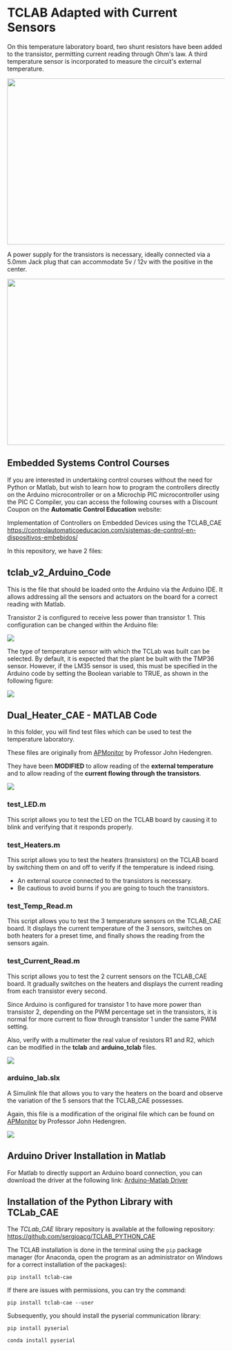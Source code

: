 # TCLAB Adapted with Current Sensors
On this temperature laboratory board, two shunt resistors have been added to the transistor, permitting current reading through Ohm's law. A third temperature sensor is incorporated to measure the circuit's external temperature.

<img src="https://raw.githubusercontent.com/sergioacg/TCLAB_CAE/master/Dual_Heater_CAE/tclab.jpg" width="512" height="384">

A power supply for the transistors is necessary, ideally connected via a 5.0mm Jack plug that can accommodate 5v / 12v with the positive in the center.

<img src="https://github.com/sergioacg/TCLAB_CAE/blob/master/plug_power.jpg?raw=true" width="512" height="384">

Embedded Systems Control Courses
--------------------

If you are interested in undertaking control courses without the need for Python or Matlab, but wish to learn how to program the controllers directly on the Arduino microcontroller or on a Microchip PIC microcontroller using the PIC C Compiler, you can access the following courses with a Discount Coupon on the **Automatic Control Education** website:

Implementation of Controllers on Embedded Devices using the TCLAB_CAE <https://controlautomaticoeducacion.com/sistemas-de-control-en-dispositivos-embebidos/>

In this repository, we have 2 files:

## tclab_v2_Arduino_Code
This is the file that should be loaded onto the Arduino via the Arduino IDE. It allows addressing all the sensors and actuators on the board for a correct reading with Matlab.

Transistor 2 is configured to receive less power than transistor 1. This configuration can be changed within the Arduino file:

<img src="https://github.com/sergioacg/TCLAB_CAE/blob/master/Potencia.PNG?raw=true">

The type of temperature sensor with which the TCLab was built can be selected. By default, it is expected that the plant be built with the TMP36 sensor. However, if the LM35 sensor is used, this must be specified in the Arduino code by setting the Boolean variable to TRUE, as shown in the following figure:

<img src="https://github.com/sergioacg/TCLAB_CAE/blob/master/sensor.png?raw=true">

## Dual_Heater_CAE - MATLAB Code

In this folder, you will find test files which can be used to test the temperature laboratory.

These files are originally from [APMonitor](http://apmonitor.com/pdc/index.php/Main/ArduinoTemperatureControl "APMonitor") by Professor John Hedengren.

They have been **MODIFIED** to allow reading of the **external temperature** and to allow reading of the **current flowing through the transistors**.

<img src="https://raw.githubusercontent.com/sergioacg/TCLAB_CAE/master/files.PNG">

### test_LED.m
This script allows you to test the LED on the TCLAB board by causing it to blink and verifying that it responds properly.

### test_Heaters.m
This script allows you to test the heaters (transistors) on the TCLAB board by switching them on and off to verify if the temperature is indeed rising.

- An external source connected to the transistors is necessary.
- Be cautious to avoid burns if you are going to touch the transistors.

### test_Temp_Read.m
This script allows you to test the 3 temperature sensors on the TCLAB_CAE board. It displays the current temperature of the 3 sensors, switches on both heaters for a preset time, and finally shows the reading from the sensors again.

### test_Current_Read.m
This script allows you to test the 2 current sensors on the TCLAB_CAE board. It gradually switches on the heaters and displays the current reading from each transistor every second.

Since Arduino is configured for transistor 1 to have more power than transistor 2, depending on the PWM percentage set in the transistors, it is normal for more current to flow through transistor 1 under the same PWM setting.

Also, verify with a multimeter the real value of resistors R1 and R2, which can be modified in the **tclab** and **arduino_tclab** files.

<img src="https://raw.githubusercontent.com/sergioacg/TCLAB_CAE/master/resistor.PNG">

### arduino_lab.slx
A Simulink file that allows you to vary the heaters on the board and observe the variation of the 5 sensors that the TCLAB_CAE possesses.

Again, this file is a modification of the original file which can be found on [APMonitor](http://apmonitor.com/pdc/index.php/Main/ArduinoTemperatureControl "APMonitor") by Professor John Hedengren.

<img src="https://raw.githubusercontent.com/sergioacg/TCLAB_CAE/master/simulink.PNG">

## Arduino Driver Installation in Matlab

For Matlab to directly support an Arduino board connection, you can download the driver at the following link: [Arduino-Matlab Driver](https://la.mathworks.com/hardware-support/arduino-matlab.html)


## Installation of the Python Library with TCLab_CAE

The *TCLab_CAE* library repository is available at the following repository: <https://github.com/sergioacg/TCLAB_PYTHON_CAE>

The TCLAB installation is done in the terminal using the ``pip`` package manager (for Anaconda, open the program as an administrator on Windows for a correct installation of the packages):

``pip install tclab-cae``

If there are issues with permissions, you can try the command:

``pip install tclab-cae --user``

Subsequently, you should install the pyserial communication library:

``pip install pyserial``

``conda install pyserial``
